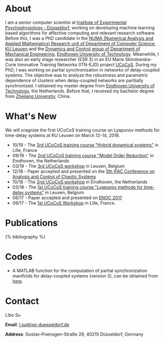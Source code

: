 
# About
I am a senior computer scientist at [Institute of Experimental Psychophysiology - Düsseldorf](https://ixp-duesseldorf.de/), working on developing machine learning based algorithms for affective computing and relevant research software.
Before this, I was a PhD candidate in the <a href="http://wms.cs.kuleuven.be/groups/NUMA">NUMA (Numerical Analysis and Applied Mathematics) Research unit of Department of Computer Science</a>, <a href="http://www.kuleuven.be">KU Leuven</a> and the <a href="https://www.tue.nl/en/research/research-groups/dynamics-and-control/">Dynamics and Control group of Department of Mechanical Engineering</a>, <a href="http://www.tue.nl">Eindhoven University of Technology</a>. Meanwhile, I was also an early stage researcher (ESR 3) in an EU Marie Sklodowska-Curie Innovative Training Networks (ITN-EJD) project <a href="http://ucocos.cs.kuleuven.be"> UCoCoS</a>. During my PhD, I was working on partial synchronization in networks of delay-coupled systems. The objective was to analyze the robustness and parametric dependence of clusters when delay-coupled networks are paritially synchronized. I obtained my master degree from <a href="http://www.tue.nl">Eindhoven University of Technology</a>, the Netherlands. Before that, I received my bachelor degree from <a href="http://www.zju.edu.cn"> Zhejiang Universtiy</a>, China.

# What's New
We will oragnize the first UCoCoS training course on Lyapunov methods for time-delay systems at KU Leuven on March 12-14, 2018. 
* 10/19 - The [3rd UCoCoS training course "Hybrid dynamical systems"](https://wms.cs.kuleuven.be/ucocos/news/ucocos-trainning-course-hybrid-dynamical-systems-october-21-2013-25-2019-villeneuve-d2019ascq-france) in Lille, France 
* 09/19 - The [2nd UCoCoS training course "Model Order Reduction"](https://wms.cs.kuleuven.be/ucocos/events/2nd-ucocos-trainning-course-tu-eindhoven-september-23-september-27-2019) in Eindhoven, the Netherlands 
* 03/19 - The [3rd UCoCoS workshop](https://wms.cs.kuleuven.be/ucocos/events/3rd-ucocos-workshop-monday-18-march-2019-leuven-belgium) in Leuven, Belgium
* 12/18 - Paper accepted and presented on the [5th IFAC Conference on Analysis and Control of Chaotic Systems](https://chaos2018.dc.wtb.tue.nl/)
* 10/18 - The [2nd UCoCoS workshop](https://wms.cs.kuleuven.be/ucocos/events/2nd-ucocos-workshop-monday-29-october-2018-eindhoven-netherlands-1) in Eindhoven, the Netherlands 
* 03/18 - The [1st UCoCoS training course "Lyapunov methods for time-delay systems"](https://wms.cs.kuleuven.be/ucocos/events/copy_of_ucocos-training-course-201clyapunov-methods-for-time-delay-systems201d-12-14-march-2018) in Leuven, Belgium
* 06/17 - Paper accepted and presented on [ENOC 2017](http://congressline.hu/enoc2017/)  
* 09/17 - The [1st UCoCoS Workshop](https://wms.cs.kuleuven.be/ucocos/events/first-ucocos-workshop-lille-7-8-september-2017-2) in Lille, France. 
 
# Publications
{% bibliography %}

# Codes
* A MATLAB function for the computation of partial synchronization manifolds for delay-coupled systems (version 3), can be obtained from [here](http://twr.cs.kuleuven.be/research/software/delay-control/manifolds/). 

# Contact 
Libo Su 

**Email**: l.su@ixp-duesseldorf.de

**Address**: Gustav-Poensgen-Straße 29, 40215 Düsseldorf, Germany
